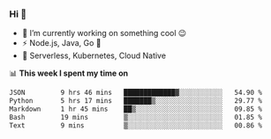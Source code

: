 ### Hi 👋

<!--
**nodejh/nodejh** is a ✨ _special_ ✨ repository because its `README.md` (this file) appears on your GitHub profile.

Here are some ideas to get you started:

- 🔭 I’m currently working on ...
- 🌱 I’m currently learning ...
- 👯 I’m looking to collaborate on ...
- 🤔 I’m looking for help with ...
- 💬 Ask me about ...
- 📫 How to reach me: ...
- 😄 Pronouns: ...
- ⚡ Fun fact: ...
-->

- 🔭 I’m currently working on something cool :wink:
- ⚡ Node.js, Java, Go :thought_balloon:
- 🤖 Serverless, Kubernetes, Cloud Native

📊 **This week I spent my time on**

<!--START_SECTION:waka-->

```txt
JSON         9 hrs 46 mins   █████████████▓░░░░░░░░░░░   54.90 %
Python       5 hrs 17 mins   ███████▒░░░░░░░░░░░░░░░░░   29.77 %
Markdown     1 hr 45 mins    ██▒░░░░░░░░░░░░░░░░░░░░░░   09.85 %
Bash         19 mins         ▒░░░░░░░░░░░░░░░░░░░░░░░░   01.85 %
Text         9 mins          ▒░░░░░░░░░░░░░░░░░░░░░░░░   00.86 %
```

<!--END_SECTION:waka-->


<!--
:traffic_light: **Visitors**

![visitors](https://visitor-badge.glitch.me/badge?page_id=nodejh.nodejh)
-->
